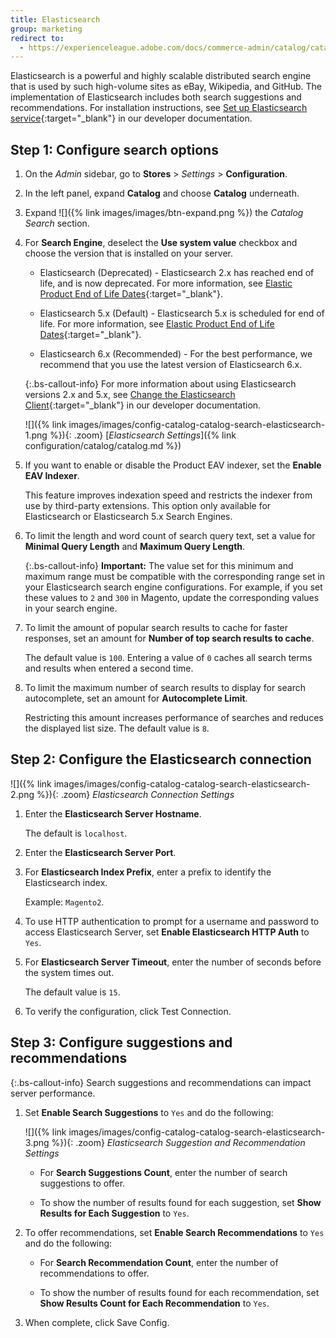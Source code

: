 ```yaml
---
title: Elasticsearch
group: marketing
redirect to:
  - https://experienceleague.adobe.com/docs/commerce-admin/catalog/catalog/search/search-configuration.html#method-2%3A-commerce-with-elasticsearch
---
```


Elasticsearch is a powerful and highly scalable distributed search engine that is used by such high-volume sites as eBay, Wikipedia, and GitHub. The implementation of Elasticsearch includes both search suggestions and recommendations. For installation instructions, see [Set up Elasticsearch service][1]{:target="_blank"} in our developer documentation.

## Step 1: Configure search options

1. On the _Admin_ sidebar, go to **Stores** > _Settings_ > **Configuration**.

1. In the left panel, expand **Catalog** and choose **Catalog** underneath.

1. Expand ![]({% link images/images/btn-expand.png %}) the _Catalog Search_ section.

1. For **Search Engine**, deselect the **Use system value** checkbox and choose the version that is installed on your server.

   - Elasticsearch (Deprecated) - Elasticsearch 2.x has reached end of life, and is now deprecated. For more information, see [Elastic Product End of Life Dates](https://www.elastic.co/support/eol){:target="_blank"}.

   - Elasticsearch 5.x (Default) - Elasticsearch 5.x is scheduled for end of life. For more information, see [Elastic Product End of Life Dates](https://www.elastic.co/support/eol){:target="_blank"}.

   - Elasticsearch 6.x (Recommended) - For the best performance, we recommend that you use the latest version of Elasticsearch 6.x.

   {:.bs-callout-info}
   For more information about using Elasticsearch versions 2.x and 5.x, see [Change the Elasticsearch Client][2]{:target="_blank"} in our developer documentation.

   ![]({% link images/images/config-catalog-catalog-search-elasticsearch-1.png %}){: .zoom}
   [_Elasticsearch Settings_]({% link configuration/catalog/catalog.md %})

1. If you want to enable or disable the Product EAV indexer, set the **Enable EAV Indexer**.

   This feature improves indexation speed and restricts the indexer from use by third-party extensions. This option only available for Elasticsearch or Elasticsearch 5.x Search Engines.

1. To limit the length and word count of search query text, set a value for **Minimal Query Length** and **Maximum Query Length**.

   {:.bs-callout-info}
   **Important:** The value set for this minimum and maximum range must be compatible with the corresponding range set in your Elasticsearch search engine configurations. For example, if you set these values to `2` and `300` in Magento, update the corresponding values in your search engine.

1. To limit the amount of popular search results to cache for faster responses, set an amount for **Number of top search results to cache**.

   The default value is `100`. Entering a value of `0` caches all search terms and results when entered a second time.

1. To limit the maximum number of search results to display for search autocomplete, set an amount for **Autocomplete Limit**.

   Restricting this amount increases performance of searches and reduces the displayed list size. The default value is `8`.

## Step 2: Configure the Elasticsearch connection

![]({% link images/images/config-catalog-catalog-search-elasticsearch-2.png %}){: .zoom}
_Elasticsearch Connection Settings_

1. Enter the **Elasticsearch Server Hostname**.

   The default is `localhost`.

1. Enter the **Elasticsearch Server Port**.

1. For **Elasticsearch Index Prefix**, enter a prefix to identify the Elasticsearch index.

   Example: `Magento2`.

1. To use HTTP authentication to prompt for a username and password to access Elasticsearch Server, set **Enable Elasticsearch HTTP Auth** to `Yes`.

1. For **Elasticsearch Server Timeout**, enter the number of seconds before the system times out.

   The default value is `15`.

1. To verify the configuration, click <span class="btn">Test Connection</span>.

## Step 3: Configure suggestions and recommendations

{:.bs-callout-info}
Search suggestions and recommendations can impact server performance.

1. Set **Enable Search Suggestions** to `Yes` and do the following:

   ![]({% link images/images/config-catalog-catalog-search-elasticsearch-3.png %}){: .zoom}
   _Elasticsearch Suggestion and Recommendation Settings_

   - For **Search Suggestions Count**, enter the number of search suggestions to offer.

   - To show the number of results found for each suggestion, set **Show Results for Each Suggestion** to `Yes`.

1. To offer recommendations, set **Enable Search Recommendations** to `Yes` and do the following:

   - For **Search Recommendation Count**, enter the number of recommendations to offer.

   - To show the number of results found for each recommendation, set **Show Results Count for Each Recommendation** to `Yes`.

1. When complete, click <span class="btn">Save Config</span>.

[1]: https://devdocs.magento.com/guides/v2.3/config-guide/elasticsearch/es-overview.html
[2]: https://devdocs.magento.com/guides/v2.3/config-guide/elasticsearch/es-downgrade.html
